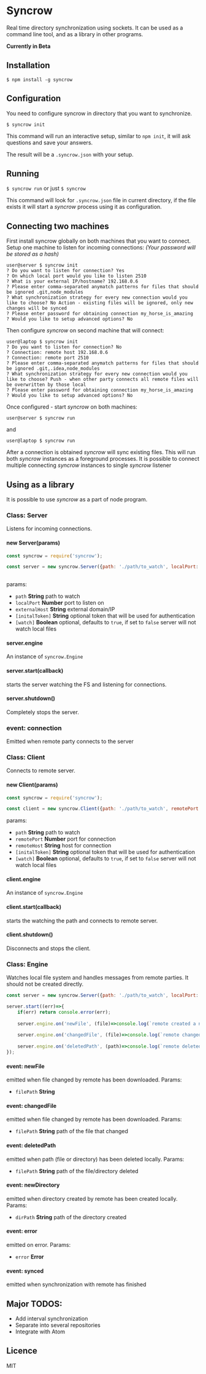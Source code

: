 # Syncrow

Real time directory synchronization using sockets. It can be used as a command line tool, and as a library in other programs.
 
**Currently in Beta**

## Installation

`$ npm install -g syncrow`

## Configuration

You need to configure syncrow in directory that you want to synchronize.

`$ syncrow init`

This command will run an interactive setup, 
similar to `npm init`, it will ask questions and save your answers.

The result will be a `.syncrow.json` with your setup.

## Running

`$ syncrow run` or just `$ syncrow`

This command will look for `.syncrow.json` file in current directory, 
if the file exists it will start a *syncrow* process using it as configuration.  

## Connecting two machines

First install syncrow globally on both machines that you want to connect.
Setup one machine to listen for incoming connections:
*(Your password will be stored as a hash)*

```
user@server $ syncrow init
? Do you want to listen for connection? Yes
? On which local port would you like to listen 2510
? What is your external IP/hostname? 192.168.0.6
? Please enter comma-separated anymatch patterns for files that should be ignored .git,node_modules
? What synchronization strategy for every new connection would you like to choose? No Action - existing files will be ignored, only new changes will be synced
? Please enter password for obtaining connection my_horse_is_amazing
? Would you like to setup advanced options? No
```

Then configure *syncrow* on second machine that will connect:

```
user@laptop $ syncrow init
? Do you want to listen for connection? No
? Connection: remote host 192.168.0.6
? Connection: remote port 2510
? Please enter comma-separated anymatch patterns for files that should be ignored .git,.idea,node_modules
? What synchronization strategy for every new connection would you like to choose? Push - when other party connects all remote files will be overwritten by those local
? Please enter password for obtaining connection my_horse_is_amazing
? Would you like to setup advanced options? No
```

Once configured - start *syncrow* on both machines:

`user@server $ syncrow run`

and 

`user@laptop $ syncrow run`

After a connection is obtained *syncrow* will sync existing files.
This will run both *syncrow* instances as a foreground processes.
It is possible to connect multiple connecting *syncrow* instances to single *syncrow* listener

## Using as a library
It is possible to use *syncrow* as a part of node program.

### Class: Server
Listens for incoming connections.

#### new Server(params)
```js
const syncrow = require('syncrow');

const server = new syncrow.Server({path: './path/to_watch', localPort: 2510, externalHost: '192.168.0.2'});
                                      
```
params:
* `path`  **String** path to watch
* `localPort` **Number** port to listen on
* `externalHost` **String** external domain/IP  
* `[initalToken]` **String** optional token that will be used for authentication
* `[watch]` **Boolean** optional, defaults to `true`, if set to `false` server will not watch local files


#### server.engine
An instance of `syncrow.Engine`
#### server.start(callback)
starts the server watching the FS and listening for connections.
#### server.shutdown()
Completely stops the server. 
### event: connection
Emitted when remote party connects to the server 

### Class: Client
Connects to remote server.
#### new Client(params)
```js
const syncrow = require('syncrow');

const client = new syncrow.Client({path: './path/to_watch', remotePort: 2510, remoteHost: '127.0.0.1'});                                      
```
params:
* `path`  **String** path to watch
* `remotePort` **Number** port for connection
* `remoteHost` **String** host for connection
* `[initalToken]` **String** optional token that will be used for authentication
* `[watch]` **Boolean** optional, defaults to `true`, if set to `false` server will not watch local files


#### client.engine
An instance of `syncrow.Engine`
#### client.start(callback)
starts the watching the path and connects to remote server.
#### client.shutdown()
Disconnects and stops the client.

### Class: Engine
Watches local file system and handles messages from remote parties.
It should not be created directly.

```js
const server = new syncrow.Server({path: './path/to_watch', localPort: 2510, externalHost: '192.168.0.2'});

server.start((err)=>{
    if(err) return console.error(err);
    
    server.engine.on('newFile', (file)=>console.log(`remote created a new file: ${file}`));
    
    server.engine.on('changedFile', (file)=>console.log(`remote changed file: ${file}`));
    
    server.engine.on('deletedPath', (path)=>console.log(`remote deleted path (file or directory): ${path}`));
});
```

#### event: newFile
emitted when file changed by remote has been downloaded. Params:
* `filePath` **String**  
    
#### event: changedFile
emitted when file changed by remote has been downloaded. Params:
* `filePath` **String** path of the file that changed
   
#### event: deletedPath
emitted when path (file or directory) has been deleted locally. Params:
* `filePath` **String** path of the file/directory deleted

#### event: newDirectory
emitted when directory created by remote has been created locally. Params:
* `dirPath` **String** path of the directory created 

#### event: error
emitted on error. Params:
* `error` **Error**

#### event: synced
emitted when synchronization with remote has finished
 
## Major TODOS:

* Add interval synchronization
* Separate into several repositories
* Integrate with Atom

## Licence
MIT
